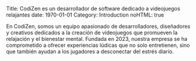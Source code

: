 Title: CodiZen es un desarrollador de software dedicado a videojuegos relajantes
date: 1970-01-01
Category: Introduction
noHTML: true

En CodiZen, somos un equipo apasionado de desarrolladores, diseñadores y creativos dedicados a la creación de videojuegos que promueven la relajación y el bienestar mental. Fundada en 2023, nuestra empresa se ha comprometido a ofrecer experiencias lúdicas que no solo entretienen, sino que también ayudan a los jugadores a desconectar del estrés diario.
